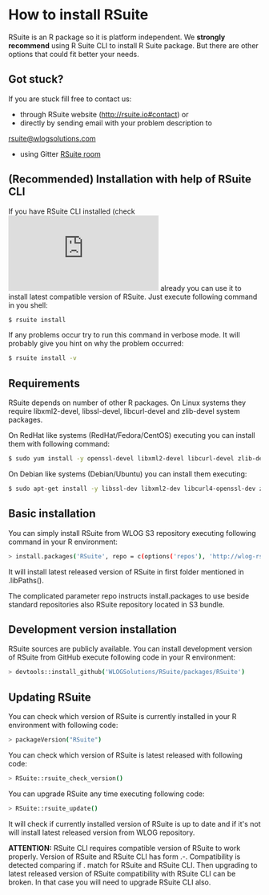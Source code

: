 # How to install RSuite

RSuite is an R package so it is platform independent. We **strongly
recommend** using R Suite CLI to install R Suite package. But there
are other options that could fit better your needs.

## **Got stuck?**

If you are stuck fill free to contact us:

* through RSuite website (http://rsuite.io#contact) or 
* directly by sending email with your problem description to 

<!--html_preserve-->
<a href="mailto:rsuite@wlogsolutions.com">rsuite@wlogsolutions.com</a>
<!--/html_preserve-->
* using Gitter [RSuite room](https://gitter.im/WLOGSolutions/RSuite "RSuite room")

## (Recommended) Installation with help of RSuite CLI

If you have RSuite CLI installed (check ![R Suite CLI installation
reference](http://rsuite.io/RSuite_Tutorial.php?article=rsuite_cli_installation.md
"RSuite CLI installation reference.") already you can use it to
install latest compatible version of RSuite. Just execute following
command in you shell:

```bash
$ rsuite install
```

If any problems occur try to run this command in verbose mode. It will probably
give you hint on why the problem occurred:

```bash
$ rsuite install -v
```

## Requirements

RSuite depends on number of other R packages. On Linux systems they require
libxml2-devel, libssl-devel, libcurl-devel and zlib-devel system packages.

On RedHat like systems (RedHat/Fedora/CentOS) executing you can install them 
with following command:

```bash
$ sudo yum install -y openssl-devel libxml2-devel libcurl-devel zlib-devel
```

On Debian like systems (Debian/Ubuntu) you can install them executing:

```bash
$ sudo apt-get install -y libssl-dev libxml2-dev libcurl4-openssl-dev zlib1g-dev
```

## Basic installation

You can simply install RSuite from WLOG S3 repository executing following command
in your R environment:

```bash
> install.packages('RSuite', repo = c(options('repos'), 'http://wlog-rsuite.s3.amazonaws.com'))
```

It will install latest released version of RSuite in first folder mentioned in 
.libPaths().

The complicated parameter repo instructs install.packages to use beside standard repositories
also RSuite repository located in S3 bundle.

## Development version installation

RSuite sources are publicly available. You can install development version of 
RSuite from GitHub execute following code in your R environment:

```bash
> devtools::install_github('WLOGSolutions/RSuite/packages/RSuite')
```

## Updating RSuite

You can check which version of RSuite is currently installed in your R environment
with following code:

```bash
> packageVersion("RSuite")
```

You can check which version of RSuite is latest released with following code:

```bash
> RSuite::rsuite_check_version()
```

You can upgrade RSuite any time executing following code:

```bash
> RSuite::rsuite_update()
```

It will check if currently installed version of RSuite is up to date and if it's
not will install latest released version from WLOG repository.

**ATTENTION:** RSuite CLI requires compatible version of RSuite to work properly.
Version of RSuite and RSuite CLI has form <Maj>.<Min>-<Rel>. Compatibility is 
detected comparing if <Maj>.<Min> match for RSuite and RSuite CLI. Then upgrading
to latest released version of RSuite compatibility with RSuite CLI can be broken.
In that case you will need to upgrade RSuite CLI also.

